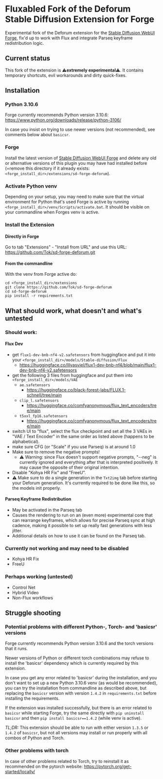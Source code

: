 
# Fluxabled Fork of the Deforum Stable Diffusion Extension for Forge

Experimental fork of the Deforum extension for the [Stable Diffusion WebUI Forge](https://github.com/lllyasviel/stable-diffusion-webui-forge), 
fix'd up to work with Flux and integrate Parseq keyframe redistribution logic.

## Current status

This fork of the extension is &#x26A0;&#xFE0F;**extremely experimental**&#x26A0;&#xFE0F;.
It contains temporary shortcuts, evil workarounds and dirty quick-fixes.

## Installation

### Python 3.10.6
Forge currently recommends Python version 3.10.6: https://www.python.org/downloads/release/python-3106/

In case you insist on trying to use newer versions (not recommended), see comments below about `basicsr`.

### Forge
Install the latest version of [Stable Diffusion WebUI Forge](https://github.com/lllyasviel/stable-diffusion-webui-forge) and delete any old or alternative versions of this plugin
you may have had installed before (=remove this directory if it already exists: `<forge_install_dir>/extensions/sd-forge-deforum`).


### Activate Python venv
Depending on your setup, you may need to make sure that the virtual environment for Python that's used Forge is active by running `<forge_install_dir>/venv/Scripts/activate.bat`.
It should be visible on your commandline when Forges venv is active.

### Install the Extension

#### Directly in Forge

Go to tab "Extensions" - "Install from URL" and use this URL: https://github.com/Tok/sd-forge-deforum.git

#### From the commandline

With the venv from Forge active do:

    cd <forge_install_dir>/extensions
    git clone https://github.com/Tok/sd-forge-deforum
    cd sd-forge-deforum
    pip install -r requirements.txt


## What should work, what doesn't and what's untested

### Should work:

#### Flux Dev
  * get `flux1-dev-bnb-nf4-v2.safetensors` from huggingface and put it into your `<forge_install_dir>/models/Stable-diffusion/Flux`
    * https://huggingface.co/lllyasviel/flux1-dev-bnb-nf4/blob/main/flux1-dev-bnb-nf4-v2.safetensors
  * get the following 3 files from huggingface and put them into `<forge_install_dir>/models/VAE`
    * `ae.safetensors`
      * https://huggingface.co/black-forest-labs/FLUX.1-schnell/tree/main
    * `clip_l.safetensors`
      * https://huggingface.co/comfyanonymous/flux_text_encoders/tree/main
    * `t5xxl_fp16.safetensors`
      * https://huggingface.co/comfyanonymous/flux_text_encoders/tree/main
  * switch UI to "flux", select the flux checkpoint and set all the 3 VAEs in "VAE / Text Encoder" in the same order as listed above (happens to be alphabetical).
  * make sure CFG (or "Scale" if you use Parseq) is at around 1.0
  * Make sure to remove the negative prompts!
    * &#x26A0;&#xFE0F; Warning: since Flux doesn't support negative prompts, "--neg" is currently ignored and everything after that is interpreted positively. 
      It may cause the opposite of their original intention.
  * Disable "Kohya HR Fix" and "FreeU".
  * &#x26A0;&#xFE0F; Make sure to do a single generation in the `Txt2img` tab before starting your Deforum generation. It's currently required to be done like this, so the models init properly.

#### Parseq Keyframe Redistribution
  * May be activated in the Parseq tab
  * Causes the rendering to run on an (even more) experimental core that can rearrange keyframes, which allows for precise Parseq sync at high cadence, making it possible to set up really fast generations with less jitter.
  * Additional details on how to use it can be found on the Parseq tab.

### Currently not working and may need to be disabled
* Kohya HR Fix
* FreeU

### Perhaps working (untested)
* Control Net
* Hybrid Video
* Non-Flux workflows

## Struggle shooting

### Potential problems with different Python-, Torch- and 'basicsr' versions

Forge currently recommends Python version 3.10.6 and the torch versions that it runs.

Newer versions of Python or different torch combinations may refuse to install the 'basicsr'
dependency which is currently required by this extension.

In case you get any error related to 'basicsr' during the installation, and you don't want to set up a new 
Python 3.10.6 venv (as would be recommended), you can try the installation from commandline as described above, 
but replacing the `basicsr` version with version `1.4.2` in `requirements.txt` before installing the requirements.

If the extension was installed successfully, but there is an error related to `basicsr` while starting Forge,
try the same directly with `pip uninstall basicsr` and then `pip install basicsr==1.4.2` (while venv is active).

*TL;DR:* This extension should be able to run with either version `1.3.5` or `1.4.2` of `basicsr`, 
but not all versions may install or run properly with all combos of Python and Torch.

### Other problems with torch

In case of other problems related to Torch, try to reinstall it as recommended on the pytorch website:
https://pytorch.org/get-started/locally/
